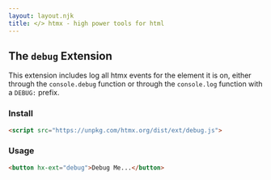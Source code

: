```yaml
---
layout: layout.njk
title: </> htmx - high power tools for html
---
```


## The `debug` Extension

This extension includes log all htmx events for the element it is on, either through the `console.debug` function
or through the `console.log` function with a `DEBUG:` prefix.

### Install

```html
<script src="https://unpkg.com/htmx.org/dist/ext/debug.js">
```

### Usage

```html
<button hx-ext="debug">Debug Me...</button>
```
